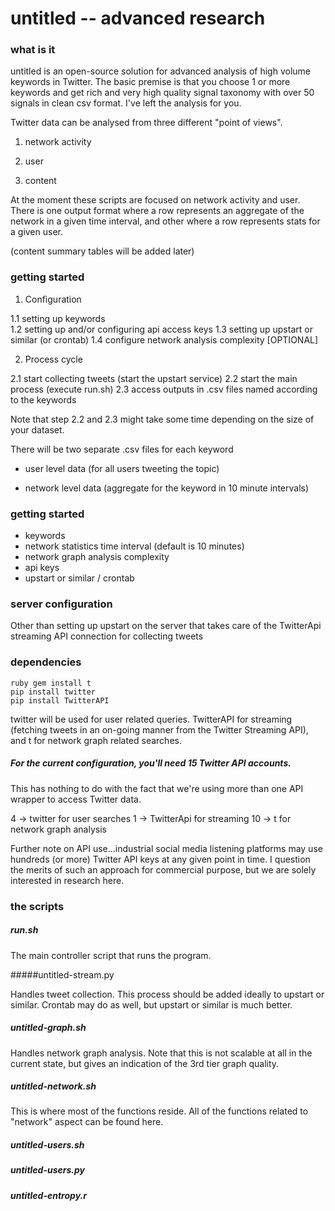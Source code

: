 # untitled -- advanced research 

### what is it 

untitled is an open-source solution for advanced analysis of high volume keywords in Twitter. The basic premise is that you choose 1 or more keywords and get rich and very high quality signal taxonomy with over 50 signals in clean csv format. I've left the analysis for you. 

Twitter data can be analysed from three different "point of views". 

1) network activity

2) user 

3) content

At the moment these scripts are focused on network activity and user. There is one output format where a row represents an aggregate of the network in a given time interval, and other where a row represents stats for a given user. 

(content summary tables will be added later)

### getting started 

1. Configuration
  
  1.1 setting up keywords  
  1.2 setting up and/or configuring api access keys 
  1.3 setting up upstart or similar (or crontab)
  1.4 configure network analysis complexity [OPTIONAL]
    
2. Process cycle

  2.1 start collecting tweets (start the upstart service) 
  2.2 start the main process (execute run.sh)
  2.3 access outputs in .csv files named according to the keywords 

Note that step 2.2 and 2.3 might take some time depending on the size of your dataset. 

There will be two separate .csv files for each keyword

- user level data  (for all users tweeting the topic) 

- network level data (aggregate for the keyword in 10 minute intervals)

### getting started 

- keywords
- network statistics time interval (default is 10 minutes) 
- network graph analysis complexity
- api keys
- upstart or similar / crontab 

### server configuration

Other than setting up upstart on the server that takes care of the TwitterApi streaming API connection for collecting tweets

### dependencies 

    ruby gem install t
    pip install twitter
    pip install TwitterAPI 

twitter will be used for user related queries. TwitterAPI for streaming (fetching tweets in an on-going manner from the Twitter Streaming API), and t for network graph related searches. 

##### For the current configuration, you'll need 15 Twitter API accounts. 

This has nothing to do with the fact that we're using more than one API wrapper to access Twitter data. 

4 -> twitter for user searches
1 -> TwitterApi for streaming
10 -> t for network graph analysis 

 Further note on API use...industrial social media listening platforms may use hundreds (or more) Twitter API keys at any given point in time. I question the merits of such an approach for commercial purpose, but we are solely interested in research here. 

### the scripts 

##### run.sh 

The main controller script that runs the program. 

#####untitled-stream.py

Handles tweet collection. This process should be added ideally to upstart or similar. Crontab may do as well, but upstart or similar is much better. 

##### untitled-graph.sh

Handles network graph analysis. Note that this is not scalable at all in the current state, but gives an indication of the 3rd tier graph quality. 

##### untitled-network.sh

This is where most of the functions reside. All of the functions related to "network" aspect can be found here. 

##### untitled-users.sh
##### untitled-users.py
##### untitled-entropy.r 
